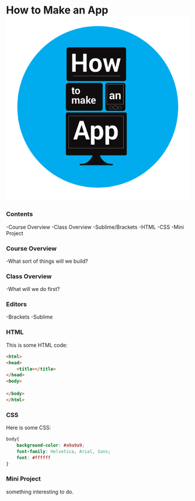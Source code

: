 How to Make an App
![logo](https://raw.githubusercontent.com/domhnallohanlon/deckdown/master/img/appLogo.png)
=================
### Contents

-Course Overview
-Class Overview
-Sublime/Brackets
-HTML
-CSS
-Mini Project

### Course Overview
-What sort of things will we build?

### Class Overview
-What will we do first?

### Editors
-Brackets
-Sublime

### HTML
This is some HTML code:

```HTML
<html>
<head>
    <title></title>
</head>
<body>

</body>
</html>
```

### CSS
Here is some CSS:

```CSS
body{
    background-color: #a9a9a9;
    font-family: Helvetica, Arial, Sans;
    font: #ffffff
}
```

### Mini Project
something interesting to do.

[logo]:/img/appLogo.png


